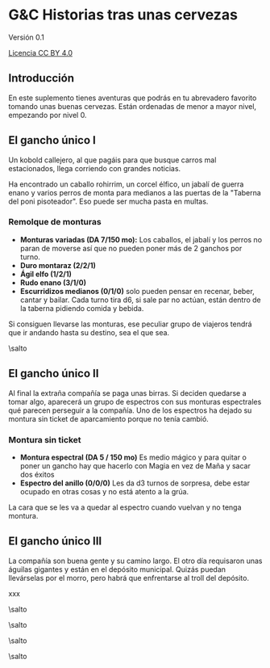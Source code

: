 
# G&C Historias tras unas cervezas

Versión 0.1

[Licencia CC BY 4.0](https://creativecommons.org/licenses/by/4.0/deed.es)

## Introducción

En este suplemento tienes aventuras que podrás en tu abrevadero favorito tomando unas buenas cervezas. Están ordenadas de menor a mayor nivel, empezando por nivel 0.

## El gancho único I

Un kobold callejero, al que pagáis para que busque carros mal estacionados, llega corriendo con grandes noticias.

Ha encontrado un caballo rohirrim, un corcel élfico, un jabalí de guerra enano y varios perros de monta para medianos a las puertas de la "Taberna del poni pisoteador". Eso puede ser mucha pasta en multas.

### Remolque de monturas

* **Monturas variadas (DA 7/150 mo):** Los caballos, el jabalí y los perros no paran de moverse así que no pueden poner más de 2 ganchos por turno.
* **Duro montaraz (2/2/1)**
* **Ágil elfo (1/2/1)**
* **Rudo enano (3/1/0)**
* **Escurridizos medianos (0/1/0)** solo pueden pensar en recenar, beber, cantar y bailar. Cada turno tira d6, si sale par no actúan, están dentro de la taberna pidiendo comida y bebida.

Si consiguen llevarse las monturas, ese peculiar grupo de viajeros tendrá que ir andando hasta su destino, sea el que sea. 

\salto

## El gancho único II

Al final la extraña compañía se paga unas birras. Si deciden quedarse a tomar algo, aparecerá un grupo de espectros con sus monturas espectrales qué parecen perseguir a la compañía. Uno de los espectros ha dejado su montura sin ticket de aparcamiento porque no tenía cambió.

### Montura sin ticket
* **Montura espectral (DA 5 / 150 mo)** Es medio mágico y para quitar o poner un gancho hay que hacerlo con Magia en vez de Maña y sacar dos éxitos
* **Espectro del anillo (0/0/0)** Les da d3 turnos de sorpresa, debe estar ocupado en otras cosas y no está atento a la grúa.

La cara que se les va a quedar al espectro cuando vuelvan y no tenga montura.

## El gancho único III

La compañía son buena gente y su camino largo. El otro día requisaron unas águilas gigantes y están en el depósito municipal. Quizás puedan llevárselas por el morro, pero habrá que enfrentarse al troll del depósito.

xxx

\salto

\salto

\salto

\salto